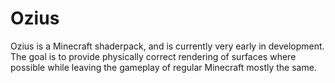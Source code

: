 # Ozius

Ozius is a Minecraft shaderpack, and is currently very early in development.
The goal is to provide physically correct rendering of surfaces where possible while leaving the gameplay of regular Minecraft mostly the same.
